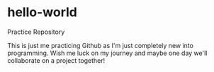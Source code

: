 # hello-world
Practice Repository

This is just me practicing Github as I'm just completely new into programming.
Wish me luck on my journey and maybe one day we'll collaborate on a project together!
